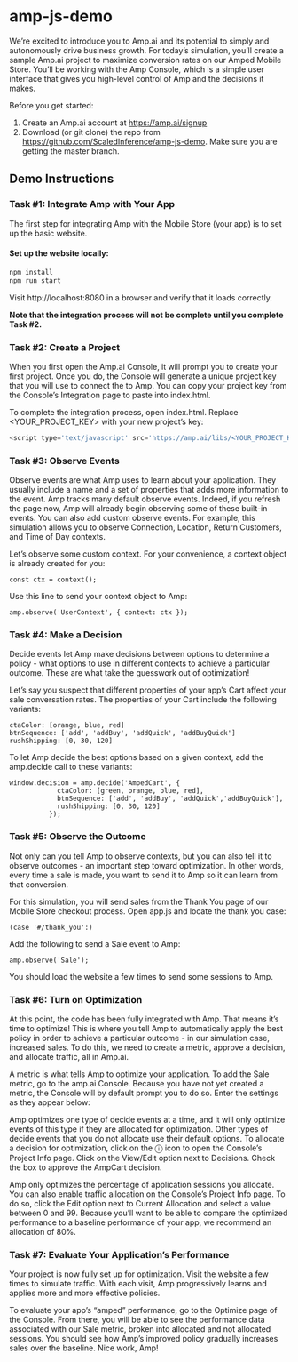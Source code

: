 # amp-js-demo

We’re excited to introduce you to Amp.ai and its potential to simply and autonomously drive business growth. For today’s simulation, you’ll create a sample Amp.ai project to maximize conversion rates on our Amped Mobile Store. You’ll be working with the Amp Console, which is a simple user interface that gives you high-level control of Amp and the decisions it makes.

Before you get started:
1. Create an Amp.ai account at https://amp.ai/signup
2. Download (or git clone) the repo from https://github.com/ScaledInference/amp-js-demo. Make sure you are getting the master branch.

## Demo Instructions
### Task #1: Integrate Amp with Your App
The first step for integrating Amp with the Mobile Store (your app) is to set up the basic website.
     



#### Set up the website locally:
``` javascript
npm install
npm run start
```

Visit http://localhost:8080 in a browser and verify that it loads correctly.

**Note that the integration process will not be complete until you complete Task #2.**


### Task #2: Create a Project
When you first open the Amp.ai Console, it will prompt you to create your first project. Once you do, the Console will generate a unique project key that you will use to connect the to Amp. You can copy your project key from the Console’s Integration page to paste into index.html.

To complete the integration process, open index.html. Replace <YOUR_PROJECT_KEY> with your new project’s key:
``` javascript
<script type='text/javascript' src='https://amp.ai/libs/<YOUR_PROJECT_KEY>.js'></script> 
```

### Task #3: Observe Events
Observe events are what Amp uses to learn about your application. They usually include a name and a set of properties that adds more information to the event. Amp tracks many default observe events. Indeed, if you refresh the page now, Amp will already begin observing some of these built-in events. You can also add custom observe events. For example, this simulation allows you to observe Connection, Location, Return Customers, and Time of Day contexts. 

Let’s observe some custom context. For your convenience, a context object is already created for you:
```
const ctx = context();
```

Use this line to send your context object to Amp:
```
amp.observe('UserContext', { context: ctx });
```

### Task #4: Make a Decision
Decide events let Amp make decisions between options to determine a policy - what options to use in different contexts to achieve a particular outcome. These are what take the guesswork out of optimization!

Let’s say you suspect that different properties of your app’s Cart affect your sale conversation rates. The properties of your Cart include the following variants:
```
ctaColor: [orange, blue, red]
btnSequence: ['add', 'addBuy', 'addQuick', 'addBuyQuick']
rushShipping: [0, 30, 120]
```
To let Amp decide the best options based on a given context, add the amp.decide call to these variants:
```
window.decision = amp.decide('AmpedCart', {
            ctaColor: [green, orange, blue, red],
            btnSequence: ['add', 'addBuy', 'addQuick','addBuyQuick'],
            rushShipping: [0, 30, 120]
          });
```

### Task #5: Observe the Outcome
Not only can you tell Amp to observe contexts, but you can also tell it to observe outcomes - an important step toward optimization. In other words, every time a sale is made, you want to send it to Amp so it can learn from that conversion. 

For this simulation, you will send sales from the Thank You page of our Mobile Store checkout process. Open app.js and locate the thank you case:
```
(case '#/thank_you':)
```

Add the following to send a Sale event to Amp:
```
amp.observe('Sale');
```
 
You should load the website a few times to send some sessions to Amp.


### Task #6: Turn on Optimization
At this point, the code has been fully integrated with Amp. That means it’s time to optimize! This is where you tell Amp to automatically apply the best policy in order to achieve a particular outcome - in our simulation case, increased sales. To do this, we need to create a metric, approve a decision, and allocate traffic, all in Amp.ai. 

A metric is what tells Amp to optimize your application. To add the Sale metric, go to the amp.ai Console. Because you have not yet created a metric, the Console will by default prompt you to do so. Enter the settings as they appear below:


Amp optimizes one type of decide events at a time, and it will only optimize events of this type if they are allocated for optimization. Other types of decide events that you do not allocate use their default options. To allocate a decision for optimization, click on the ⓘ icon to open the Console’s Project Info page. Click on the View/Edit option next to Decisions. Check the box to approve the AmpCart decision.

Amp only optimizes the percentage of application sessions you allocate. You can also enable traffic allocation on the Console’s Project Info page. To do so, click the Edit option next to Current Allocation and select a value between 0 and 99. Because you’ll want to be able to compare the optimized performance to a baseline performance of your app, we recommend an allocation of 80%.


### Task #7: Evaluate Your Application’s Performance
Your project is now fully set up for optimization. Visit the website a few times to simulate traffic. With each visit, Amp progressively learns and applies more and more effective policies. 

To evaluate your app’s “amped” performance, go to the Optimize page of the Console. From there, you will be able to see the performance data associated with our Sale metric, broken into allocated and not allocated sessions. You should see how Amp’s improved policy gradually increases sales over the baseline. Nice work, Amp! 
